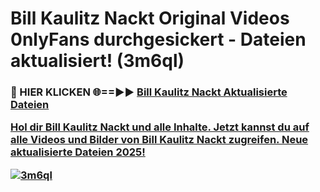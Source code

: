 # Bill Kaulitz Nackt Original Videos 0nlyFans durchgesickert - Dateien aktualisiert! (3m6ql)

<h3>🔴 HIER KLICKEN 🌐==►► <a href="https://tinyurl.com/h6vf6nb8" rel="nofollow">Bill Kaulitz Nackt Aktualisierte Dateien

Hol dir Bill Kaulitz Nackt und alle Inhalte. Jetzt kannst du auf alle Videos und Bilder von Bill Kaulitz Nackt zugreifen. Neue aktualisierte Dateien 2025!

[![3m6ql](https://i.imgur.com/sD4kR3V.gif)](https://tinyurl.com/h6vf6nb8)
